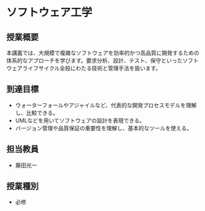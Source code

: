 # ソフトウェア工学

## 授業概要

本講義では、大規模で複雑なソフトウェアを効率的かつ高品質に開発するための体系的なアプローチを学びます。要求分析、設計、テスト、保守といったソフトウェアライフサイクル全般にわたる技術と管理手法を扱います。

## 到達目標

- ウォーターフォールやアジャイルなど、代表的な開発プロセスモデルを理解し、比較できる。
- UMLなどを用いてソフトウェアの設計を表現できる。
- バージョン管理や品質保証の重要性を理解し、基本的なツールを使える。

## 担当教員

- 藤田光一

## 授業種別

- 必修 